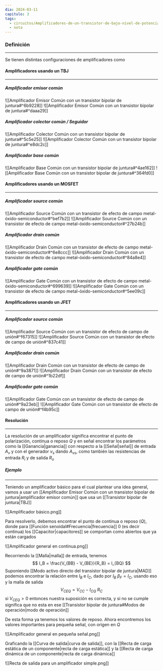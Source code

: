 ```yaml
---
dia: 2024-03-11
capitulo: 3
tags:
  - circuitos/Amplificadores-de-un-transistor-de-bajo-nivel-de-potencia-a-frecuencias-medias
  - nota
---
```

### Definición
---
Se tienen distintas configuraciones de amplificadores como

#### Amplificadores usando un TBJ
---

##### Amplificador emisor común
   ![[Amplificador Emisor Común con un transistor bipolar de juntura#^6b9228]]  ![[Amplificador Emisor Común con un transistor bipolar de juntura#^daaa29]]

##### Amplificador colector común / Seguidor
   ![[Amplificador Colector Común con un transistor bipolar de juntura#^5c5e25]]  ![[Amplificador Colector Común con un transistor bipolar de juntura#^e8dc2c]]

##### Amplificador base común
   ![[Amplificador Base Común con un transistor bipolar de juntura#^4ae162]]  ![[Amplificador Base Común con un transistor bipolar de juntura#^364fd0]]

#### Amplificadores usando un MOSFET
---

##### Amplificador source común
   ![[Amplificador Source Común con un transistor de efecto de campo metal-óxido-semiconductor#^bef7b2]]  ![[Amplificador Source Común con un transistor de efecto de campo metal-óxido-semiconductor#^27b24b]]

##### Amplificador drain común
   ![[Amplificador Drain Común con un transistor de efecto de campo metal-óxido-semiconductor#^6e8ccc]]  ![[Amplificador Drain Común con un transistor de efecto de campo metal-óxido-semiconductor#^84a8e4]]

##### Amplificador gate común
   ![[Amplificador Gate Común con un transistor de efecto de campo metal-óxido-semiconductor#^699639]]  ![[Amplificador Gate Común con un transistor de efecto de campo metal-óxido-semiconductor#^5ee09c]]

#### Amplificadores usando un JFET
---

##### Amplificador source común
   ![[Amplificador Source Común con un transistor de efecto de campo de unión#^f67315]]  ![[Amplificador Source Común con un transistor de efecto de campo de unión#^837c41]]

##### Amplificador drain común
   ![[Amplificador Drain Común con un transistor de efecto de campo de unión#^9a3871]]  ![[Amplificador Drain Común con un transistor de efecto de campo de unión#^1b22df]]

##### Amplificador gate común
   ![[Amplificador Gate Común con un transistor de efecto de campo de unión#^9a23eb]]  ![[Amplificador Gate Común con un transistor de efecto de campo de unión#^f4b95c]]

#### Resolución
---
La resolución de un amplificador significa encontrar el punto de polarización, continua o reposo $Q$ y en señal encontrar los parámetros como la [[Ganancia|ganancia]] con respecto a la [[Señal|señal]] de entrada $A_v$ y con el generador $v_s$ dando $A_{vs}$, como también las resistencias de entrada $R_i$ y de salida $R_o$

##### Ejemplo
---
Teniendo un amplificador básico para el cual plantear una idea general, vamos a usar un [[Amplificador Emisor Común con un transistor bipolar de juntura|amplificador emisor común]] que usa un [[Transistor bipolar de juntura|TBJ]] 

![[Amplificador básico.png]]

Para resolverlo, debemos encontrar el punto de continua o reposo ($Q$), donde para [[Función senoidal#Frecuencia|frecuencia]] $0$ (es decir continua) los [[Capacitor|capacitores]] se comportan como abiertos que ya están cargados 

![[Amplificador general en continua.png]]

Recorriendo la [[Malla|malla]] de entrada, tenemos $$ I_B = \frac{V_{BB} - V_{BE}}{R_B} = I_{BQ}  $$
Suponiendo [[Modo activo directo del transistor bipolar de juntura|MAD]] podemos encontrar la relación entre $I_B$ e $I_C$, dado por $I_B ~ \beta_F = I_C$, usando eso y la malla de salida $$ V_{CEQ} = V_{CC} - I_{CQ} ~ R_C $$ si $V_{CEQ} > 0$ entonces nuestra suposición es correcta, y si no se cumple significa que no esta en ese [[Transistor bipolar de juntura#Modos de operación|modo de operación]]

De esta forma ya tenemos los valores de reposo. Ahora encontremos los valores importantes para pequeña señal, con origen en $Q$

![[Amplificador general en pequeña señal.png]]

Graficando la [[Curva de salida|curva de salida]], con la [[Recta de carga estática de un componente|recta de carga estática]] y la [[Recta de carga dinámica de un componente|recta de carga dinámica]] 

![[Recta de salida para un amplificador simple.png]]

